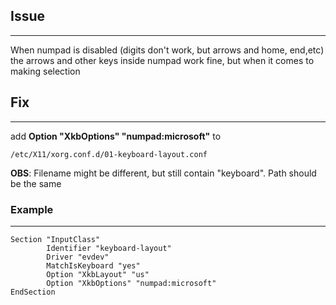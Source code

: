## Issue
-----------------
When numpad is disabled (digits don't work, but arrows and home, end,etc) the arrows and other keys
inside numpad work fine, but when it comes to making selection 

## Fix
-----------------
add  **Option "XkbOptions" "numpad:microsoft"** to 
```
/etc/X11/xorg.conf.d/01-keyboard-layout.conf   
```
**OBS**: Filename might be different, but  still contain "keyboard". Path should be the same


### Example
------------
```
Section "InputClass"
        Identifier "keyboard-layout"
        Driver "evdev"
        MatchIsKeyboard "yes"
        Option "XkbLayout" "us"
        Option "XkbOptions" "numpad:microsoft"
EndSection
```
